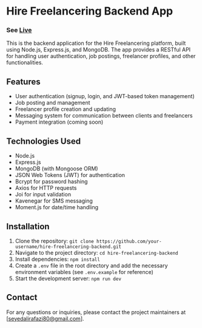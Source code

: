 # Hire Freelancering Backend App
### See [Live](https://takhasossazan.liara.run/)


This is the backend application for the Hire Freelancering platform, built using Node.js, Express.js, and MongoDB. The app provides a RESTful API for handling user authentication, job postings, freelancer profiles, and other functionalities.

## Features

- User authentication (signup, login, and JWT-based token management)
- Job posting and management
- Freelancer profile creation and updating
- Messaging system for communication between clients and freelancers
- Payment integration (coming soon)

## Technologies Used

- Node.js
- Express.js
- MongoDB (with Mongoose ORM)
- JSON Web Tokens (JWT) for authentication
- Bcrypt for password hashing
- Axios for HTTP requests
- Joi for input validation
- Kavenegar for SMS messaging
- Moment.js for date/time handling

## Installation

1. Clone the repository: `git clone https://github.com/your-username/hire-freelancering-backend.git`
2. Navigate to the project directory: `cd hire-freelancering-backend`
3. Install dependencies: `npm install`
4. Create a `.env` file in the root directory and add the necessary environment variables (see `.env.example` for reference)
5. Start the development server: `npm run dev`



## Contact

For any questions or inquiries, please contact the project maintainers at [seyedalirafazi80@gmail.com].
